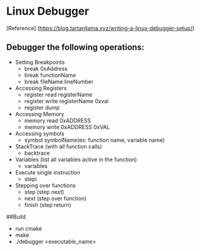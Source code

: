 # Linux Debugger 
[Reference] (https://blog.tartanllama.xyz/writing-a-linux-debugger-setup/)

## Debugger the following operations:

* Setting Breakpoints
    - break 0xAddress
    - break functionName
    - break fileName:lineNumber
* Accessing Registers
    - register read registerName
    - register write registerName 0xval
    - register dump
* Accessing Memory
    - memory read 0xADDRESS
    - memory write 0xADDRESS 0xVAL
* Accessing symbols
    - symbol symbolName(ex: function name, variable name)
* StackTrace (with all function calls)
    - backtrace
* Variables (list all variables active in the function)
    - variables
* Execute single instruction
    - stepi
* Stepping over functions
    - step (step next)
    - next (step over function)
    - finish (step return)

##Build
* run cmake
* make
* ./debugger <executable_name>
